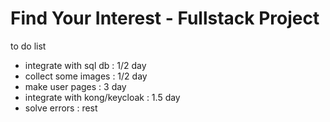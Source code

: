 # Find Your Interest - Fullstack Project

to do list 
- integrate with sql db : 1/2 day
- collect some images : 1/2 day
- make user pages : 3 day
- integrate with kong/keycloak : 1.5 day
- solve errors : rest
